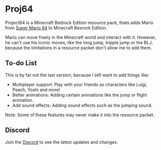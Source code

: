 # Proj64

Project64 is a Minecraft Bedrock Edition resource pack, thats adds Mario from [Super Mario 64](https://de.wikipedia.org/wiki/Super_Mario_64) to Minecraft Besrock Edition.

Mario can move freely in the Minecraft world and interact with it. However, he can't use his iconic moves, like the long jump, tripple jump or the BLJ, because the limitations in a resource packet don't allow me to add them.

## To-do List

This is by far not the last version, because I still want to add things like:

- Multiplayer support:
Play with your friends as characters like Luigi, Peach, Yoshi and more!
- Better animations:
Adding certain animations like the jump or flight animation.
- Add sound effects:
Adding sound effects such as the jumping sound.

Note: Some of these features may never make it into the resource packet.



## Discord

Join the [Discord](https://discord.com) to see the latest updates and changes.